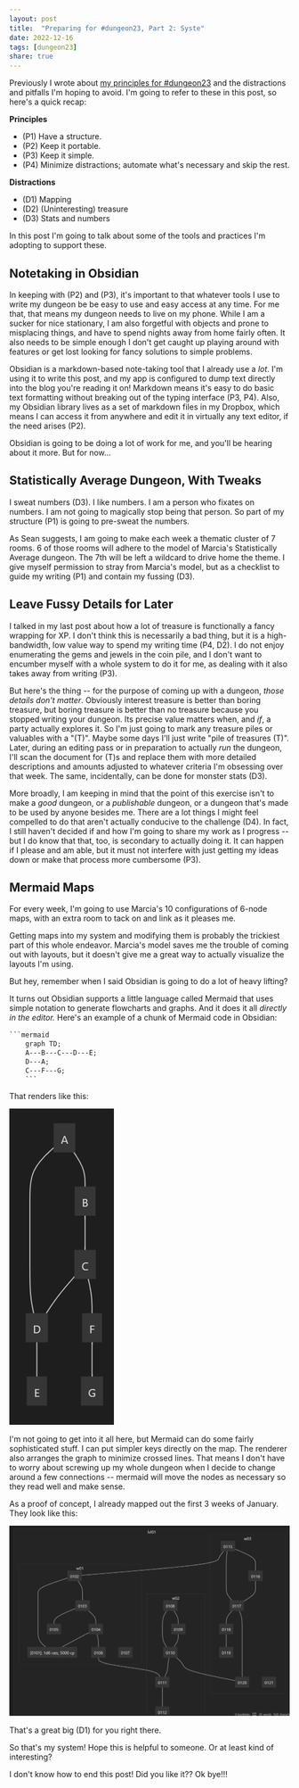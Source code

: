 ```yaml
---
layout: post
title:  "Preparing for #dungeon23, Part 2: Syste"
date: 2022-12-16
tags: [dungeon23]
share: true
---
```

Previously I wrote about [my principles for \#dungeon23](/2022/12/14/megadungeon23-planning.html) and the distractions and pitfalls I'm hoping to avoid. I'm going to refer to these in this post, so here's a quick recap:

**Principles**
- (P1) Have a structure.
- (P2) Keep it portable.
- (P3) Keep it simple.
- (P4) Minimize distractions; automate what's necessary and skip the rest.

**Distractions**
- (D1) Mapping
- (D2) (Uninteresting) treasure
- (D3) Stats and numbers

In this post I'm going to talk about some of the tools and practices I'm adopting to support these.

## Notetaking in Obsidian
In keeping with (P2) and (P3), it's important to that whatever tools I use to write my dungeon be be easy to use and easy access at any time. For me that, that means my dungeon needs to live on my phone. While I am a sucker for nice stationary, I am also forgetful with objects and prone to misplacing things, and have to spend nights away from home fairly often. It also needs to be simple enough I don't get caught up playing around with features or get lost looking for fancy solutions to simple problems.

Obsidian is a markdown-based note-taking tool that I already use a _lot_. I'm using it to write this post, and my app is configured to dump text directly into the blog you're reading it on! Markdown means it's easy to do basic text formatting without breaking out of the typing interface (P3, P4). Also, my Obsidian library lives as a set of markdown files in my Dropbox, which means I can access it from anywhere and edit it in virtually any text editor, if the need arises (P2). 

Obsidian is going to be doing a lot of work for me, and you'll be hearing about it more. But for now...

## Statistically Average Dungeon, With Tweaks
I sweat numbers (D3). I like numbers. I am a person who fixates on numbers. I am not going to magically stop being that person. So part of my structure (P1) is going to pre-sweat the numbers.

As Sean suggests, I am going to make each week a thematic cluster of 7 rooms. 6 of those rooms will adhere to the model of Marcia's Statistically Average dungeon. The 7th will be left a wildcard to drive home the theme. I give myself permission to stray from Marcia's model, but as a checklist to guide my writing (P1) and contain my fussing (D3).

## Leave Fussy Details for Later
I talked in my last post about how a lot of treasure is functionally a fancy wrapping for XP. I don't think this is necessarily a bad thing, but it is a high-bandwidth, low value way to spend my writing time (P4, D2). I do not enjoy enumerating the gems and jewels in the coin pile, and I don't want to encumber myself with a whole system to do it for me, as dealing with it also takes away from writing (P3).

But here's the thing -- for the purpose of coming up with a dungeon, _those details don't matter_. Obviously interest treasure is better than boring treasure, but boring treasure is better than no treasure because you stopped writing your dungeon. Its precise value matters when, and _if_, a party actually explores it. So I'm just going to mark any treasure piles or valuables with a "(T)". Maybe some days I'll just write "pile of treasures (T)". Later, during an editing pass or in preparation to actually _run_ the dungeon, I'll scan the document for (T)s and replace them with more detailed descriptions and amounts adjusted to whatever criteria I'm obsessing over that week. The same, incidentally, can be done for monster stats (D3).

More broadly, I am keeping in mind that the point of this exercise isn't to make a *good* dungeon, or a *publishable* dungeon, or a dungeon that's made to be used by anyone besides me. There are a lot things I might feel compelled to do that aren't actually conducive to the challenge (D4). In fact, I still haven't decided if and how I'm going to share my work as I progress -- but I do know that that, too, is secondary to actually doing it. It can happen if I please and am able, but it must not interfere with just getting my ideas down or make that process more cumbersome (P3).

## Mermaid Maps
For every week, I'm going to use Marcia's 10 configurations of 6-node maps, with an extra room to tack on and link as it pleases me.

Getting maps into my system and modifying them is probably the trickiest part of this whole endeavor. Marcia's model saves me the trouble of coming out with layouts, but it doesn't give me a great way to actually visualize the layouts I'm using.

But hey, remember when I said Obsidian is going to do a lot of heavy lifting?

It turns out Obsidian supports a little language called Mermaid that uses simple notation to generate flowcharts and graphs. And it does it all _directly in the editor._ Here's an example of a chunk of Mermaid code in Obsidian:

```
```mermaid
	graph TD;
	A---B---C---D---E;
	D---A;
	C---F---G;
	```
``` 
That renders like this:

![mermaid-example.png](/img/mermaid-example.png)

I'm not going to get into it all here, but Mermaid can do some fairly sophisticated stuff. I can put simpler keys directly on the map. The renderer also arranges the graph to minimize crossed lines. That means I don't have to worry about screwing up my whole dungeon when I decide to change around a few connections -- mermaid will move the nodes as necessary so they read well and make sense.

As a proof of concept, I already mapped out the first 3 weeks of January. They look like this:

![mermaid_example_big.png](/img/mermaid_example_big.png)

That's a great big (D1) for you right there.

So that's my system! Hope this is helpful to someone. Or at least kind of interesting?

I don't know how to end this post! Did you like it?? Ok bye!!!